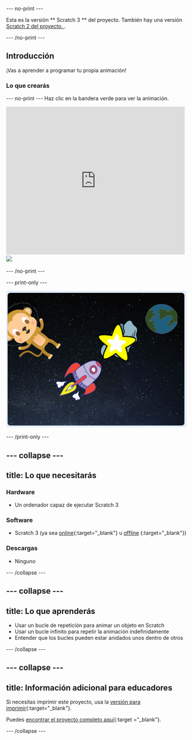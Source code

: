 \--- no-print \---

Esta es la versión ** Scratch 3 ** del proyecto. También hay una versión [ Scratch 2 del proyecto. ](https://projects.raspberrypi.org/en/projects/lost-in-space-scratch2).

\--- /no-print \---

## Introducción

¡Vas a aprender a programar tu propia animación!

### Lo que crearás

\--- no-print \--- Haz clic en la bandera verde para ver la animación.

<div class="scratch-preview">
  <iframe allowtransparency="true" width="485" height="402" src="https://scratch.mit.edu/projects/embed/276873231/?autostart=false" frameborder="0" scrolling="no"></iframe>
  <img src="images/space-final.png">
</div>

\--- /no-print \---

\--- print-only \---

![Proyecto completo](images/showcase_static.png)

\--- /print-only \---

## \--- collapse \---

## title: Lo que necesitarás

### Hardware

- Un ordenador capaz de ejecutar Scratch 3

### Software

- Scratch 3 (ya sea [online](http://rpf.io/scratchon){:target="_blank"} u [offline](http://rpf.io/scratchoff) {:target="_blank"})

### Descargas

- Ninguno

\--- /collapse \---

## \--- collapse \---

## title: Lo que aprenderás

- Usar un bucle de repetición para animar un objeto en Scratch
- Usar un bucle infinito para repetir la animación indefinidamente
- Entender que los bucles pueden estar anidados unos dentro de otros

\--- /collapse \---

## \--- collapse \---

## title: Información adicional para educadores

Si necesitas imprimir este proyecto, usa la [versión para imprimir](https://projects.raspberrypi.org/en/projects/lost-in-space/print){:target="_blank"}.

Puedes [encontrar el proyecto completo aquí](http://rpf.io/p/en/lost-in-space-get){:target ="_blank"}.

\--- /collapse \---